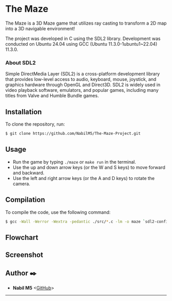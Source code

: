 # The Maze

The Maze is a 3D Maze game that utilizes ray casting to transform a 2D map into a 3D navigable environment!

The project was developed in C using the SDL2 library. Development was conducted on Ubuntu 24.04 using GCC (Ubuntu 11.3.0-1ubuntu1~22.04) 11.3.0.

### About SDL2 

Simple DirectMedia Layer (SDL2) is a cross-platform development library that provides low-level access to audio, keyboard, mouse, joystick, and graphics hardware through OpenGL and Direct3D. SDL2 is widely used in video playback software, emulators, and popular games, including many titles from Valve and Humble Bundle games.

## Installation 
To clone the repository, run:
```sh
$ git clone https://github.com/NabilM5/The-Maze-Project.git
```

## Usage 
- Run the game by typing `./maze` or `make run` in the terminal.
- Use the up and down arrow keys (or the W and S keys) to move forward and backward.
- Use the left and right arrow keys (or the A and D keys) to rotate the camera.

## Compilation
To compile the code, use the following command:
```sh
$ gcc -Wall -Werror -Wextra -pedantic ./src/*.c -lm -o maze `sdl2-config --cflags` `sdl2-config --libs`;
```

## Flowchart








## Screenshot




## Author :black_nib:

- **Nabil M5** <[GitHub](https://github.com/NabilM5/)>

---


